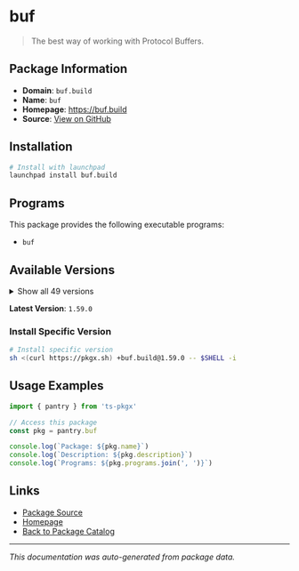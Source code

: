 # buf

> The best way of working with Protocol Buffers.

## Package Information

- **Domain**: `buf.build`
- **Name**: `buf`
- **Homepage**: https://buf.build
- **Source**: [View on GitHub](https://github.com/pkgxdev/pantry/tree/main/projects/buf.build/package.yml)

## Installation

```bash
# Install with launchpad
launchpad install buf.build
```

## Programs

This package provides the following executable programs:

- `buf`

## Available Versions

<details>
<summary>Show all 49 versions</summary>

- `1.59.0`, `1.58.0`, `1.57.2`, `1.57.1`, `1.57.0`
- `1.56.0`, `1.55.1`, `1.55.0`, `1.54.0`, `1.53.0`
- `1.52.1`, `1.52.0`, `1.51.0`, `1.50.1`, `1.50.0`
- `1.49.0`, `1.48.0`, `1.47.2`, `1.47.1`, `1.47.0`
- `1.46.0`, `1.45.0`, `1.44.0`, `1.43.0`, `1.42.0`
- `1.41.0`, `1.40.1`, `1.40.0`, `1.39.0`, `1.38.0`
- `1.37.0`, `1.36.0`, `1.35.1`, `1.35.0`, `1.34.0`
- `1.33.0`, `1.32.2`, `1.32.1`, `1.32.0`, `1.31.0`
- `1.30.1`, `1.30.0`, `1.29.0`, `1.28.1`, `1.28.0`
- `1.27.2`, `1.27.1`, `1.27.0`, `1.26.1`

</details>

**Latest Version**: `1.59.0`

### Install Specific Version

```bash
# Install specific version
sh <(curl https://pkgx.sh) +buf.build@1.59.0 -- $SHELL -i
```

## Usage Examples

```typescript
import { pantry } from 'ts-pkgx'

// Access this package
const pkg = pantry.buf

console.log(`Package: ${pkg.name}`)
console.log(`Description: ${pkg.description}`)
console.log(`Programs: ${pkg.programs.join(', ')}`)
```

## Links

- [Package Source](https://github.com/pkgxdev/pantry/tree/main/projects/buf.build/package.yml)
- [Homepage](https://buf.build)
- [Back to Package Catalog](../../package-catalog.md)

---

*This documentation was auto-generated from package data.*
